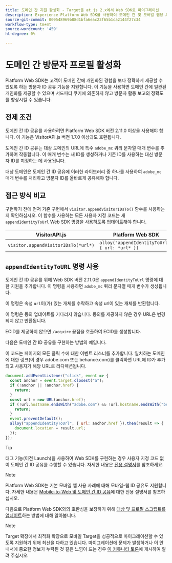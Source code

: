 ```yaml
---
title: 도메인 간 지원 활성화 - Target을 at.js 2.x에서 Web SDK로 마이그레이션
description: Experience Platform Web SDK를 사용하여 도메인 간 및 모바일 앱용 Adobe Target을 웹 브라우저 시나리오에 맞게 구성하는 방법에 대해 알아봅니다.
source-git-commit: 009548969b88d1bfa6eac23f65b1ca2144f27c34
workflow-type: tm+mt
source-wordcount: '459'
ht-degree: 0%

---
```


# 도메인 간 방문자 프로필 활성화

Platform Web SDK는 고객이 도메인 간에 개인화된 경험을 보다 정확하게 제공할 수 있도록 하는 방문자 ID 공유 기능을 지원합니다. 이 기능을 사용하면 도메인 간에 일관된 개인화를 제공할 수 있으며 서드파티 쿠키에 의존하지 않고 방문자 활동 보고의 정확도를 향상시킬 수 있습니다.

## 전제 조건

도메인 간 ID 공유를 사용하려면 Platform Web SDK 버전 2.11.0 이상을 사용해야 합니다. 이 기능은 VisitorAPI.js 버전 1.7.0 이상과도 호환됩니다.

도메인 간 ID 공유는 대상 도메인의 URL에 특수 `adobe_mc` 쿼리 문자열 매개 변수를 추가하여 작동합니다. 이 매개 변수는 새 ID를 생성하거나 기존 ID를 사용하는 대신 방문자 ID를 지정하는 데 사용됩니다.

대상 도메인은 도메인 간 ID 공유에 이러한 라이브러리 중 하나를 사용하여 `adobe_mc` 매개 변수를 처리하고 방문자 ID를 올바르게 공유해야 합니다.

## 접근 방식 비교

구현하기 전에 먼저 기존 구현에서 `visitor.appendVisitorIDsTo()` 함수를 사용하는지 확인하십시오. 이 함수를 사용하는 모든 사용자 지정 코드는 새 `appendIdentityToUrl` Web SDK 명령을 사용하도록 업데이트해야 합니다.

| VisitorAPI.js | Platform Web SDK |
| --- | --- |
| `visitor.appendVisitorIDsTo(*url*)` | `alloy("appendIdentityToUrl", { url: *url* })` |

## `appendIdentityToURL` 명령 사용

도메인 간 ID 공유를 위해 Web SDK 버전 2.11.0은 `appendIdentityToUrl` 명령에 대한 지원을 추가합니다. 이 명령을 사용하면 `adobe_mc` 쿼리 문자열 매개 변수가 생성됩니다.

이 명령은 속성 `url`이(가) 있는 개체를 수락하고 속성 url이 있는 개체를 반환합니다.

이 명령은 동의 업데이트를 기다리지 않습니다. 동의를 제공하지 않은 경우 URL은 변경되지 않고 반환됩니다.

ECID를 제공하지 않으면 `/acquire` 끝점을 호출하여 ECID를 생성합니다.

다음은 도메인 간 ID 공유를 구현하는 방법의 예입니다.

이 코드는 페이지의 모든 클릭 수에 대한 이벤트 리스너를 추가합니다. 일치하는 도메인에 대한 링크(이 경우 adobe.com 또는 behance.com)를 클릭하면 URL에 ID가 추가되고 사용자가 해당 URL로 리디렉션됩니다.

```Javascript
document.addEventListener("click", event => {
  const anchor = event.target.closest("a");
  if (!anchor || !anchor.href) {
    return;
  }
  const url = new URL(anchor.href);
  if (!url.hostname.endsWith("adobe.com") && !url.hostname.endsWith("behance.com")) {
    return;
  }
  event.preventDefault();
  alloy("appendIdentityToUrl", { url: anchor.href }).then(result => {
    document.location = result.url;
  });
});
```

>[!TIP]
>
>태그 기능(이전 Launch)을 사용하여 Web SDK를 구현하는 경우 사용자 지정 코드 없이 도메인 간 ID 공유를 수행할 수 있습니다. 자세한 내용은 [전용 설명서](https://experienceleague.adobe.com/docs/experience-platform/edge/identity/id-sharing.html#tags-extension)를 참조하세요.

>[!NOTE]
>
>Platform Web SDK는 기본 모바일 앱 사용 사례에 대해 모바일-웹 ID 공유도 지원합니다. 자세한 내용은 [Mobile-to-Web 및 도메인 간 ID 공유](https://experienceleague.adobe.com/docs/experience-platform/edge/identity/id-sharing.html)에 대한 전용 설명서를 참조하십시오.

다음으로 Platform Web SDK와의 호환성을 보장하기 위해 [대상 및 프로필 스크립트를 업데이트](update-audiences.md)하는 방법에 대해 알아봅니다.

>[!NOTE]
>
>Target 확장에서 최적화 확장으로 모바일 Target을 성공적으로 마이그레이션할 수 있도록 지원하기 위해 최선을 다하고 있습니다. 마이그레이션에 문제가 발생하거나 이 안내서에 중요한 정보가 누락된 것 같은 느낌이 드는 경우 [이 커뮤니티 토론](https://experienceleaguecommunities.adobe.com/t5/adobe-experience-platform-data/tutorial-discussion-migrate-target-from-at-js-to-web-sdk/m-p/575587#M463)에 게시하여 알려 주십시오.
